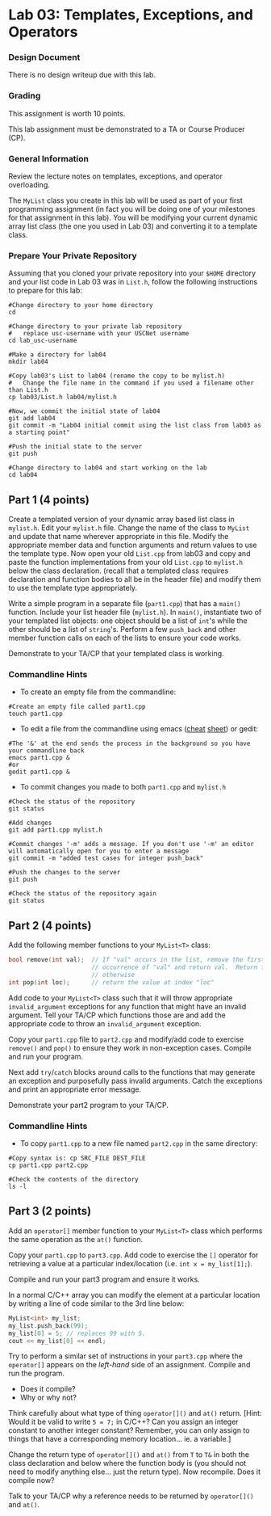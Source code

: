 # Lab 03: Templates, Exceptions, and Operators

### Design Document
There is no design writeup due with this lab.

### Grading
This assignment is worth 10 points.

This lab assignment must be demonstrated to a TA or Course Producer (CP).

### General Information
Review the lecture notes on templates, exceptions, and operator overloading.

The `MyList` class you create in this lab will be used as part of your first programming assignment (in fact you will be doing one of your milestones for that assignment in this lab). You will be modifying your current dynamic array list class (the one you used in Lab 03) and converting it to a template class.

### Prepare Your Private Repository
Assuming that you cloned your private repository into your `$HOME` directory and your list code in Lab 03 was in `List.h`, follow the following instructions to prepare for this lab:
```shell
#Change directory to your home directory
cd

#Change directory to your private lab repository
#   replace usc-username with your USCNet username
cd lab_usc-username

#Make a directory for lab04
mkdir lab04

#Copy lab03's List to lab04 (rename the copy to be mylist.h)
#   Change the file name in the command if you used a filename other than List.h
cp lab03/List.h lab04/mylist.h

#Now, we commit the initial state of lab04
git add lab04
git commit -m "Lab04 initial commit using the list class from lab03 as a starting point"

#Push the initial state to the server
git push

#Change directory to lab04 and start working on the lab
cd lab04
```

## Part 1 (4 points)
Create a templated version of your dynamic array based list class in `mylist.h`. Edit your `mylist.h` file.  Change the name of the class to `MyList` and update that name wherever appropriate in this file.  Modify the appropriate member data and function arguments and return values to use the template type.  Now open your old `List.cpp` from lab03 and copy and paste the function implementations from your old `List.cpp` to `mylist.h` below the class declaration. (recall that a templated class requires declaration and function bodies to all be in the header file) and modify them to use the template type appropriately.

Write a simple program in a separate file (`part1.cpp`) that has a `main()` function.  Include your list header file (`mylist.h`).  In `main()`, instantiate two of your templated list objects:  one object should be a list of `int`'s while the other should be a list of `string`'s.  Perform a few `push_back` and other member function calls on each of the lists to ensure your code works.

Demonstrate to your TA/CP that your templated class is working.

### Commandline Hints

+ To create an empty file from the commandline:

```shell
#Create an empty file called part1.cpp
touch part1.cpp
```
+ To edit a file from the commandline using emacs ([cheat](http://refcards.com/docs/gildeas/gnu-emacs/emacs-refcard-a4.pdf) [sheet](https://ccrma.stanford.edu/guides/package/emacs/emacs.html)) or gedit:

```shell
#The '&' at the end sends the process in the background so you have your commandline back
emacs part1.cpp &
#or
gedit part1.cpp &
```

+ To commit changes you made to both `part1.cpp` and `mylist.h`

```shell
#Check the status of the repository
git status

#Add changes
git add part1.cpp mylist.h

#Commit changes '-m' adds a message. If you don't use '-m' an editor will automatically open for you to enter a message
git commit -m "added test cases for integer push_back"

#Push the changes to the server
git push

#Check the status of the repository again
git status
```


## Part 2 (4 points)
Add the following member functions to your `MyList<T>` class:
```C++
bool remove(int val);  // If "val" occurs in the list, remove the first 
                       // occurrence of "val" and return val.  Return false 
                       // otherwise
int pop(int loc);      // return the value at index "loc"
```

Add code to your `MyList<T>` class such that it will throw appropriate `invalid_argument` exceptions for any function that might have an invalid argument. Tell your TA/CP which functions those are and add the appropriate code to throw an `invalid_argument` exception.

Copy your `part1.cpp` file to `part2.cpp` and modify/add code to exercise `remove()` and `pop()` to ensure they work in non-exception cases. Compile and run your program.

Next add `try`/`catch` blocks around calls to the functions that may generate an exception and purposefully pass invalid arguments. Catch the exceptions and print an appropriate error message.

Demonstrate your part2 program to your TA/CP.

### Commandline Hints
  + To copy `part1.cpp` to a new file named `part2.cpp` in the same directory:

```shell
#Copy syntax is: cp SRC_FILE DEST_FILE
cp part1.cpp part2.cpp

#Check the contents of the directory
ls -l
```


## Part 3 (2 points)
Add an `operator[]` member function to your `MyList<T>` class which performs the same operation as the `at()` function.  

Copy your `part1.cpp` to `part3.cpp`.  Add code to exercise the `[]` operator for retrieving a value at a particular index/location (i.e. `int x = my_list[1];`).

Compile and run your part3 program and ensure it works.

In a normal C/C++ array you can modify the element at a particular location by writing a line of code similar to the 3rd line below:
```C++
MyList<int> my_list; 
my_list.push_back(99);
my_list[0] = 5; // replaces 99 with 5.
cout << my_list[0] << endl;
```

Try to perform a similar set of instructions in your `part3.cpp` where the `operator[]` appears on the _left-hand_ side of an assignment. Compile and run the program.
  + Does it compile?
  + Why or why not?

Think carefully about what type of thing `operator[]()` and `at()` return.  [Hint:  Would it be valid to write `5 = 7;` in C/C++?  Can you assign an integer constant to another integer constant?  Remember, you can only assign to things that have a corresponding memory location... ie. a variable.]

Change the return type of `operator[]()` and `at()` from `T` to `T&` in both the class declaration and below where the function body is (you should not need to modify anything else... just the return type).  Now recompile.  Does it compile now?

Talk to your TA/CP why a reference needs to be returned by `operator[]()` and `at()`.
